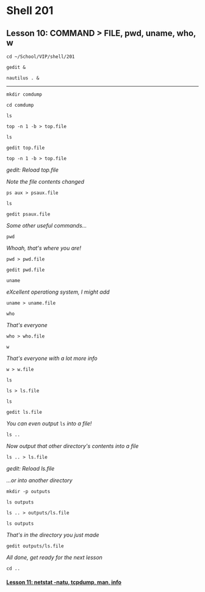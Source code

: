 # Shell 201
## Lesson 10: COMMAND > FILE, pwd, uname, who, w

`cd ~/School/VIP/shell/201`

`gedit &`

`nautilus . &`
___

`mkdir comdump`

`cd comdump`

`ls`

`top -n 1 -b > top.file`

`ls`

`gedit top.file`

`top -n 1 -b > top.file`

*gedit: Reload top.file*

*Note the file contents changed*

`ps aux > psaux.file`

`ls`

`gedit psaux.file`

*Some other useful commands...*

`pwd`

*Whoah, that's where you are!*

`pwd > pwd.file`

`gedit pwd.file`

`uname`

*eXcellent operationg system, I might add*

`uname > uname.file`

`who`

*That's everyone*

`who > who.file`

`w`

*That's everyone with a lot more info*

`w > w.file`

`ls`

`ls > ls.file`

`ls`

`gedit ls.file`

*You can even output* `ls` *into a file!*

`ls ..`

*Now output that other directory's contents into a file*

`ls .. > ls.file`

*gedit: Reload ls.file*

*...or into another directory*

`mkdir -p outputs`

`ls outputs`

`ls .. > outputs/ls.file`

`ls outputs`

*That's in the directory you just made*

`gedit outputs/ls.file`

*All done, get ready for the next lesson*

`cd ..`

#### [Lesson 11: netstat -natu, tcpdump, man, info](https://github.com/inkVerb/vip/blob/master/201-shell/Lesson-11.md)
